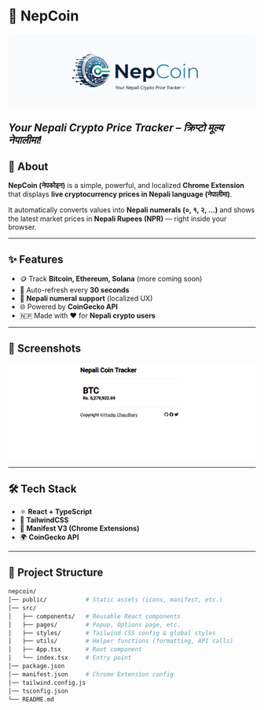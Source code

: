 # 🚀 NepCoin


![NepCoin Banner](./public/banner.jpg)

*Your Nepali Crypto Price Tracker – क्रिप्टो मूल्य नेपालीमा!*
---

## 📖 About  
**NepCoin (नेपकोइन)** is a simple, powerful, and localized **Chrome Extension** that displays **live cryptocurrency prices in Nepali language (नेपालीमा)**.

It automatically converts values into **Nepali numerals (०, १, २, ...)** and shows the latest market prices in **Nepali Rupees (NPR)** — right inside your browser.  

---

## ✨ Features  

- 🪙 Track **Bitcoin, Ethereum, Solana** (more coming soon)  
- 🔄 Auto-refresh every **30 seconds**  
- 🔢 **Nepali numeral support** (localized UX)  
- 🌐 Powered by **CoinGecko API**  
- 🇳🇵 Made with ❤️ for **Nepali crypto users**  

---

## 📸 Screenshots  

 ![Popup Screenshot](./public/Screenshot.png)

---

## 🛠 Tech Stack  

- ⚛️ **React + TypeScript**  
- 🎨 **TailwindCSS**  
- 🔐 **Manifest V3 (Chrome Extensions)**  
- 🌍 **CoinGecko API**  

---

## 📂 Project Structure  

```bash
nepcoin/
│── public/           # Static assets (icons, manifest, etc.)
│── src/  
│   ├── components/   # Reusable React components  
│   ├── pages/        # Popup, Options page, etc.  
│   ├── styles/       # Tailwind CSS config & global styles  
│   ├── utils/        # Helper functions (formatting, API calls)  
│   ├── App.tsx       # Root component  
│   └── index.tsx     # Entry point  
│── package.json  
│── manifest.json     # Chrome Extension config  
│── tailwind.config.js
│── tsconfig.json  
└── README.md  
